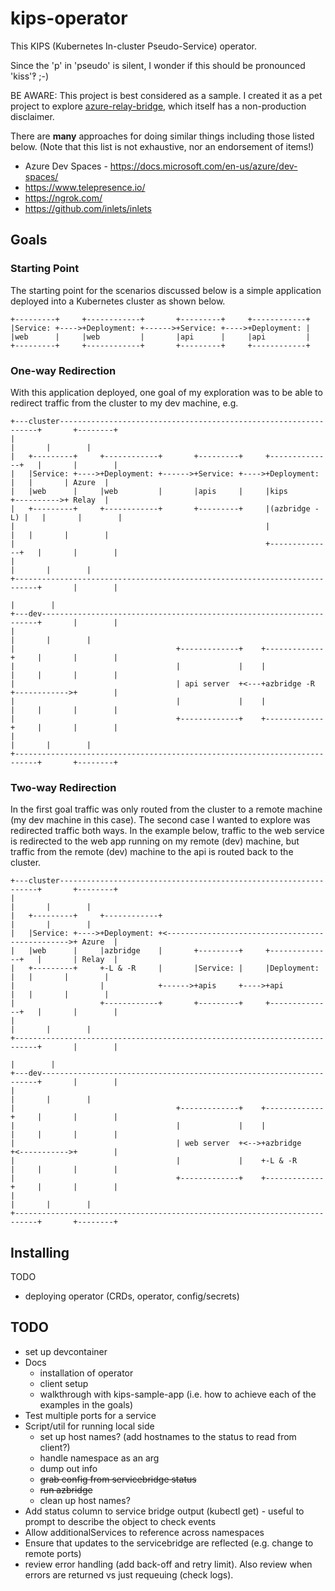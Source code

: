 # kips-operator

This KIPS (Kubernetes In-cluster Pseudo-Service) operator.

Since the 'p' in 'pseudo' is silent, I wonder if this should be pronounced 'kiss'‽ ;-)

BE AWARE: This project is best considered as a sample. I created it as a pet project to explore [azure-relay-bridge](https://github.com/clemensv/azure-relay-bridge), which itself has a non-production disclaimer.

There are **many** approaches for doing similar things including those listed below. (Note that this list is not exhaustive, nor an endorsement of items!)

* Azure Dev Spaces - https://docs.microsoft.com/en-us/azure/dev-spaces/
* https://www.telepresence.io/
* https://ngrok.com/
* https://github.com/inlets/inlets

## Goals

### Starting Point

The starting point for the scenarios discussed below is a simple application deployed into a Kubernetes cluster as shown below.

```asciiart
+---------+     +------------+       +---------+     +------------+
|Service: +---->+Deployment: +------>+Service: +---->+Deployment: |
|web      |     |web         |       |api      |     |api         |
+---------+     +------------+       +---------+     +------------+
```

### One-way Redirection

With this application deployed, one goal of my exploration was to be able to redirect traffic from the cluster to my dev machine, e.g.

```asciiart
+---cluster-----------------------------------------------------------------+       +--------+
|                                                                           |       |        |
|   +---------+     +------------+       +---------+     +--------------+   |       |        |
|   |Service: +---->+Deployment: +------>+Service: +---->+Deployment:   |   |       | Azure  |
|   |web      |     |web         |       |apis     |     |kips          +---------->+ Relay  |
|   +---------+     +------------+       +---------+     |(azbridge -L) |   |       |        |
|                                                        |              |   |       |        |
|                                                        +--------------+   |       |        |
|                                                                           |       |        |
+---------------------------------------------------------------------------+       |        |
                                                                                    |        |
+---dev---------------------------------------------------------------------+       |        |
|                                                                           |       |        |
|                                    +-------------+    +-------------+     |       |        |
|                                    |             |    |             |     |       |        |
|                                    | api server  +<---+azbridge -R  +------------>+        |
|                                    |             |    |             |     |       |        |
|                                    +-------------+    +-------------+     |       |        |
|                                                                           |       |        |
+---------------------------------------------------------------------------+       +--------+
```

### Two-way Redirection

In the first goal traffic was only routed from the cluster to a remote machine (my dev machine in this case). The second case I wanted to explore was redirected traffic both ways. In the example below, traffic to the web service is redirected to the web app running on my remote (dev) machine, but traffic from the remote (dev) machine to the api is routed back to the cluster.

```asciiart
+---cluster-----------------------------------------------------------------+       +--------+
|                                                                           |       |        |
|   +---------+     +------------+                                          |       |        |
|   |Service: +---->+Deployment: +<------------------------------------------------>+ Azure  |
|   |web      |     |azbridge    |       +---------+     +--------------+   |       | Relay  |
|   +---------+     +-L & -R     |       |Service: |     |Deployment:   |   |       |        |
|                   |            +------>+apis     +---->+api           |   |       |        |
|                   +------------+       +---------+     +--------------+   |       |        |
|                                                                           |       |        |
+---------------------------------------------------------------------------+       |        |
                                                                                    |        |
+---dev---------------------------------------------------------------------+       |        |
|                                                                           |       |        |
|                                    +-------------+    +-------------+     |       |        |
|                                    |             |    |             |     |       |        |
|                                    | web server  +<-->+azbridge     +<----------->+        |
|                                    |             |    +-L & -R      |     |       |        |
|                                    +-------------+    +-------------+     |       |        |
|                                                                           |       |        |
+---------------------------------------------------------------------------+       +--------+
```

## Installing

TODO

* deploying operator (CRDs, operator, config/secrets)

## TODO

* set up devcontainer
* Docs
  * installation of operator
  * client setup
  * walkthrough with kips-sample-app (i.e. how to achieve each of the examples in the goals)
* Test multiple ports for a service
* Script/util for running local side
  * set up host names? (add hostnames to the status to read from client?)
  * handle namespace as an arg
  * dump out info
  * ~~grab config from servicebridge status~~
  * ~~run azbridge~~
  * clean up host names?
* Add status column to service bridge output (kubectl get) - useful to prompt to describe the object to check events
* Allow additionalServices to reference across namespaces
* Ensure that updates to the servicebridge are reflected (e.g. change to remote ports)
* review error handling (add back-off and retry limit). Also review when errors are returned vs just requeuing (check logs).
